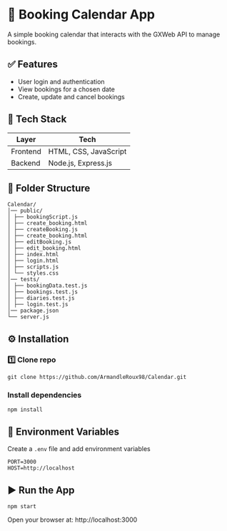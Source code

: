 # 📅 Booking Calendar App
A simple booking calendar that interacts with the GXWeb API to manage bookings.
## ✅ Features
- User login and authentication
- View bookings for a chosen date
- Create, update and cancel bookings
## 🧠 Tech Stack
| Layer | Tech |
|------|------|
| Frontend | HTML, CSS, JavaScript |
| Backend | Node.js, Express.js |
## 📂 Folder Structure
```
Calendar/
│── public/
│ ├── bookingScript.js
│ ├── create_booking.html
│ ├── createBooking.js
│ ├── create_booking.html
│ ├── editBooking.js
│ ├── edit_booking.html
│ ├── index.html
│ ├── login.html
│ ├── scripts.js 
│ └── styles.css
│── tests/
│ ├── bookingData.test.js
│ ├── bookings.test.js
│ ├── diaries.test.js
│ ├── login.test.js
│── package.json
└── server.js 
```
## ⚙️ Installation
### 1️⃣ Clone repo
```
git clone https://github.com/ArmandleRoux98/Calendar.git
```
### Install dependencies
```
npm install
```

## 🔑 Environment Variables
Create a `.env` file and add environment variables
```
PORT=3000
HOST=http://localhost
```

## ▶️ Run the App
```
npm start
```

Open your browser at: http://localhost:3000
